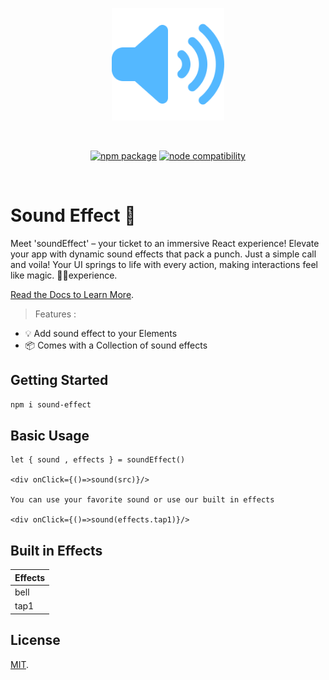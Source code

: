 <p align="center">
    <img width="180" src="./src/volume-high-solid.svg" alt="logo">
</p>
<br/>
<p align="center">
  <a href="https://www.npmjs.com/package/sound-effect"><img src="https://img.shields.io/npm/v/sound-effect" alt="npm package"></a>
  <a href="https://nodejs.org/en/about/previous-releases"><img src="https://img.shields.io/node/v/sound-effect" alt="node compatibility"></a>

</p>
<br/>

# Sound Effect 🎵

Meet 'soundEffect' – your ticket to an immersive React experience! Elevate your app with dynamic sound effects that pack a punch. Just a simple call and voila! Your UI springs to life with every action, making interactions feel like magic. 🎵✨experience.

[Read the Docs to Learn More](https://github.com/SouhailM07/sound-effect/tree/main/doc).

> Features :

- 💡 Add sound effect to your Elements
- 📦 Comes with a Collection of sound effects

## Getting Started

```bash
npm i sound-effect
```

## Basic Usage

```
let { sound , effects } = soundEffect()

<div onClick={()=>sound(src)}/>

You can use your favorite sound or use our built in effects

<div onClick={()=>sound(effects.tap1)}/>

```

## Built in Effects

| Effects |
| ------- |
| bell    |
| tap1    |

## License

[MIT](LICENSE).
